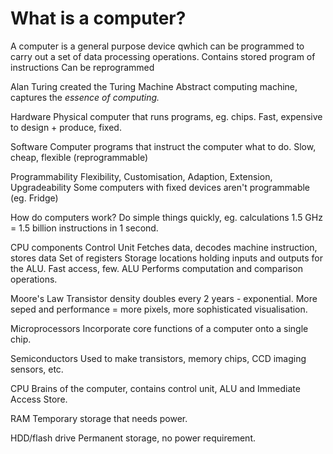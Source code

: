# What is a computer?
A computer is a general purpose device qwhich can be programmed to carry out a set of data processing operations.
	Contains stored program of instructions
	Can be reprogrammed

Alan Turing created the Turing Machine
	Abstract computing machine, captures the *essence of computing.*

Hardware
	Physical computer that runs programs, eg. chips.
	Fast, expensive to design + produce, fixed.

Software
	Computer programs that instruct the computer what to do.
	Slow, cheap, flexible (reprogrammable)

Programmability
	Flexibility, Customisation, Adaption, Extension, Upgradeability
	Some computers with fixed devices aren't programmable (eg. Fridge)

How do computers work?
	Do simple things quickly, eg. calculations
	1.5 GHz = 1.5 billion instructions in 1 second.

CPU components
	Control Unit
		Fetches data, decodes machine instruction, stores data
	Set of registers
		Storage locations holding inputs and outputs for the ALU. Fast access, few.
	ALU
		Performs computation and comparison operations.

Moore's Law
	Transistor density doubles every 2 years - exponential.
	More seped and performance = more pixels, more sophisticated visualisation.

Microprocessors
	Incorporate core functions of a computer onto a single chip.

Semiconductors
	Used to make transistors, memory chips, CCD imaging sensors, etc.

CPU
	Brains of the computer, contains control unit, ALU and Immediate Access Store.

RAM
	Temporary storage that needs power.

HDD/flash drive
	Permanent storage, no power requirement.